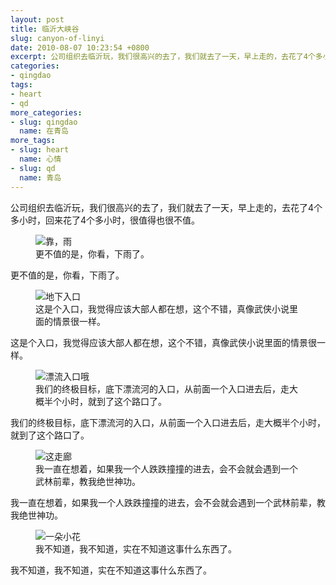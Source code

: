 ```yaml
---
layout: post
title: 临沂大峡谷
slug: canyon-of-linyi
date: 2010-08-07 10:23:54 +0800
excerpt: 公司组织去临沂玩，我们很高兴的去了，我们就去了一天，早上走的，去花了4个多小时，回来花了4个多小时，很值得也很不值。
categories:
- qingdao
tags:
- heart
- qd
more_categories:
- slug: qingdao
  name: 在青岛
more_tags:
- slug: heart
  name: 心情
- slug: qd
  name: 青岛
---
```


公司组织去临沂玩，我们很高兴的去了，我们就去了一天，早上走的，去花了4个多小时，回来花了4个多小时，很值得也很不值。

<figure>
	<img src="{{ site.path.uploads }}2010/08/07/canyon-of-linyi/back.jpg" alt="靠，雨" />
	<figcaption>
		更不值的是，你看，下雨了。
	</figcaption>
</figure>

更不值的是，你看，下雨了。


<figure>
	<img src="{{ site.path.uploads }}2010/08/07/canyon-of-linyi/enter.jpg" alt="地下入口" />
	<figcaption>
		这是个入口，我觉得应该大部人都在想，这个不错，真像武侠小说里面的情景很一样。
	</figcaption>
</figure>

这是个入口，我觉得应该大部人都在想，这个不错，真像武侠小说里面的情景很一样。

<figure>
	<img src="{{ site.path.uploads }}2010/08/07/canyon-of-linyi/light1.jpg" alt="漂流入口哦" />
	<figcaption>
		我们的终极目标，底下漂流河的入口，从前面一个入口进去后，走大概半个小时，就到了这个路口了。
	</figcaption>
</figure>

我们的终极目标，底下漂流河的入口，从前面一个入口进去后，走大概半个小时，就到了这个路口了。

<figure>
	<img src="{{ site.path.uploads }}2010/08/07/canyon-of-linyi/normal.jpg" alt="这走廊" />
	<figcaption>
		我一直在想着，如果我一个人跌跌撞撞的进去，会不会就会遇到一个武林前辈，教我绝世神功。
	</figcaption>
</figure>

我一直在想着，如果我一个人跌跌撞撞的进去，会不会就会遇到一个武林前辈，教我绝世神功。

<figure>
	<img src="{{ site.path.uploads }}2010/08/07/canyon-of-linyi/object.jpg" alt="一朵小花" />
	<figcaption>
		我不知道，我不知道，实在不知道这事什么东西了。
	</figcaption>
</figure>

我不知道，我不知道，实在不知道这事什么东西了。



